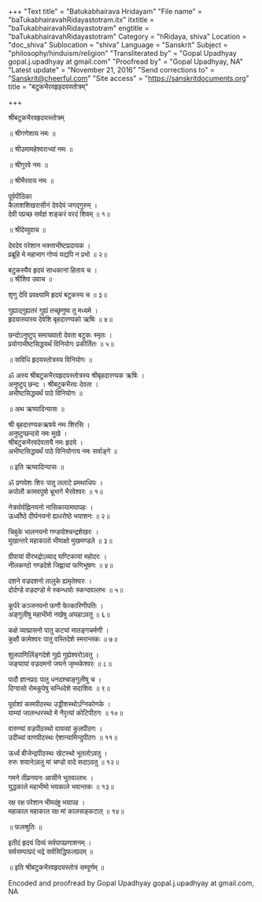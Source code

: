 +++
"Text title" = "Batukabhairava Hridayam"
"File name" = "baTukabhairavahRidayastotram.itx"
itxtitle = "baTukabhairavahRidayastotram"
engtitle = "baTukabhairavahRidayastotram"
Category = "hRidaya, shiva"
Location = "doc_shiva"
Sublocation = "shiva"
Language = "Sanskrit"
Subject = "philosophy/hinduism/religion"
"Transliterated by" = "Gopal Upadhyay gopal.j.upadhyay at gmail.com"
"Proofread by" = "Gopal Upadhyay, NA"
"Latest update" = "November 21, 2016"
"Send corrections to" = "Sanskrit@cheerful.com"
"Site access" = "https://sanskritdocuments.org"
title = "बटुकभैरवहृइदयस्तोत्रम्"

+++
  
 श्रीबटुकभैरवहृदयस्तोत्रम्   
  
॥ श्रीगणेशाय नमः ॥  
  
॥ श्रीउमामहेश्वराभ्यां नमः ॥  
  
॥ श्रीगुरवे नमः ॥  
  
॥ श्रीभैरवाय नमः ॥  
  
पूर्वपीठिका  
कैलाशशिखरासीनं देवदेवं जगद्गुरुम् ।  
देवी पप्रच्छ सर्वज्ञं शङ्करं वरदं शिवम् ॥ १॥  
  
॥ श्रीदेव्युवाच ॥  
  
देवदेव परेशान भक्त्ताभीष्टप्रदायक ।  
प्रब्रूहि मे महाभाग गोप्यं यद्यपि न प्रभो ॥ २॥  
  
बटुकस्यैव हृदयं साधकानां हिताय च ।  
॥ श्रीशिव उवाच ॥  
  
शृणु देवि प्रवक्ष्यामि हृदयं बटुकस्य च ॥ ३॥  
  
गुह्याद्गुह्यतरं गुह्यं तच्छृणुष्व तु मध्यमे ।  
हृदयास्यास्य देवेशि बृहदारण्यको ऋषिः ॥ ४॥  
  
छन्दोऽनुष्टुप् समाख्यातो देवता बटुकः स्मृतः ।  
प्रयोगाभीष्टसिद्धयर्थं विनियोगः प्रकीर्तितः ॥ ५॥  
  
॥ सविधि हृदयस्तोत्रस्य विनियोगः ॥  
  
ॐ अस्य श्रीबटुकभैरवहृदयस्तोत्रस्य श्रीबृहदारण्यक ऋषिः ।  
अनुष्टुप् छन्दः । श्रीबटुकभैरवः देवता ।  
अभीष्टसिद्ध्यर्थं पाठे विनियोगः ॥  
  
॥ अथ ऋष्यादिन्यासः ॥  
  
श्री बृहदारण्यकऋषये नमः शिरसि ।  
अनुष्टुप्छन्दसे नमः मुखे ।  
श्रीबटुकभैरवदेवतायै नमः हृदये ।  
अभीष्टसिद्ध्यर्थं पाठे विनियोगाय नमः सर्वाङ्गे ॥  
  
॥ इति ऋष्यादिन्यासः ॥  
  
ॐ प्रणवेशः शिरः पातु ललाटे प्रमथाधिपः ।  
कपोलौ कामवपुषो भ्रूभागे भैरवेश्वरः ॥ १॥  
  
नेत्रयोर्वह्निनयनो नासिकायामघापहः ।  
ऊर्ध्वोष्ठे दीर्घनयनो ह्यधरोष्ठे भयाशनः ॥ २॥  
  
चिबुके भालनयनो गण्डयोश्चन्द्रशेखरः ।  
मुखान्तरे महाकालो भीमाक्षो मुखमण्डले ॥ ३॥  
  
ग्रीवायां वीरभद्रोऽव्याद् घण्टिकायां महोदरः ।  
नीलकण्ठो गण्डदेशे जिह्वायां फणिभूषणः ॥ ४॥  
  
दशने वज्रदशनो तालुके ह्यमृतेश्वरः ।  
दोर्दण्डे वज्रदण्डो मे स्कन्धयोः स्कन्दवल्लभः ॥ ५॥  
  
कूर्परे कञ्जनयनो फणौ फेत्कारिणीपतिः ।  
अङ्गुलीषु महाभीमो नखेषु अघहाऽवतु ॥ ६॥  
  
कक्षे व्याघ्रासनो पातु कट्यां मातङ्गचर्मणी ।  
कुक्षौ कामेश्वरः पातु वस्तिदेशे स्मरान्तकः ॥ ७॥  
  
शूलपाणिर्लिङ्गदेशे गुह्ये गुह्येश्वरोऽवतु ।  
जङ्घायां वज्रदमनो जघने जृम्भकेश्वरः ॥ ८॥  
  
पादौ ज्ञानप्रदः पातु धनदश्चाङ्गुलीषु च ।  
दिग्वासो रोमकूपेषु सन्धिदेशे सदाशिवः ॥ ९॥  
  
पूर्वाशां कामपीठस्थः उड्डीशस्थोऽग्निकोणके ।  
याम्यां जालन्धरस्थो मे नैरृत्यां कोटिपीठगः ॥ १०॥  
  
वारुण्यां वज्रपीठस्थो वायव्यां कुलपीठगः ।  
उदीच्यां वाणपीठस्थः ऐशान्यामिन्दुपीठगः ॥ ११॥  
  
ऊर्ध्वं बीजेन्द्रपीठस्थः खेटस्थो भूतलोऽवतु ।  
रुरुः शयानेऽवतु मां चण्डो वादे सदाऽवतु ॥ १२॥  
  
गमने तीव्रनयनः आसीने भूतवल्लभः ।  
युद्धकाले महाभीमो भयकाले भवान्तकः ॥ १३॥  
  
रक्ष रक्ष परेशान भीमदंष्ट्र भयापह ।  
महाकाल महाकाल रक्ष मां कालसङ्कटात् ॥ १४॥  
  
॥ फलश्रुतिः ॥  
  
इतीदं हृदयं दिव्यं सर्वपापप्रणाशनम् ।  
सर्वसम्पत्प्रदं भद्रे सर्वसिद्धिफलप्रदम् ॥  
  
॥ इति श्रीबटुकभैरवहृदयस्तोत्रं सम्पूर्णम् ॥  
  
  
Encoded and proofread by  Gopal Upadhyay gopal.j.upadhyay at gmail.com, NA  
  
